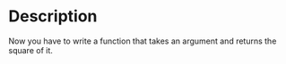 # Description

Now you have to write a function that takes an argument and returns the square of it.
